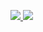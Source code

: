  <p align="leading">
  <a href="https://skillicons.dev">
    <img src="https://skillicons.dev/icons?i=c,cpp,androidstudio,kotlin,python,html,css,js" />
   <img src="https://skillicons.dev/icons?i=react,bootstrap,blenderaws,docker,firebase,wordpress,github" />
  </a>
</p>
